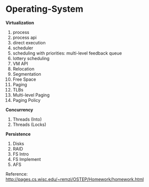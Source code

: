 # Operating-System

<b> Virtualization </b>  <br />
1. process  <br />
2. process api  <br />
3. direct execution  <br />
4. scheduler<br />
5. scheduling with priorities: multi-level feedback queue <br />
6. lottery scheduling <br />
7. VM API  <br />
8. Relocation  <br />
9. Segmentation  <br />
10. Free Space  <br />
11. Paging  <br />
12. TLBs  <br />
13. Multi-level Paging  <br />
14. Paging Policy  <br />
 
<b> Concurrency </b>
1. Threads (Into)  <br />
2. Threads (Locks)  <br />

<b> Persistence</b>
1. Disks   <br />
2. RAID  <br />
3. FS Intro  <br />
4. FS Implement  <br />
5. AFS  <br />

Reference: http://pages.cs.wisc.edu/~remzi/OSTEP/Homework/homework.html
